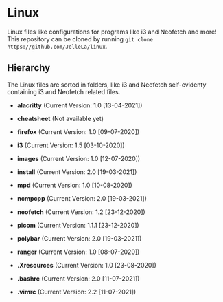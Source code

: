 # Linux
Linux files like configurations for programs like i3 and Neofetch and more! This repository can be cloned by running `git clone https://github.com/JelleLa/linux`.

## Hierarchy
The Linux files are sorted in folders, like i3 and Neofetch self-evidenty containing i3 and Neofetch related files.
* **alacritty** (Current Version: 1.0 [13-04-2021])

* **cheatsheet** (Not available yet)

* **firefox** (Current Version: 1.0 [09-07-2020])

* **i3** (Current Version: 1.5 [03-10-2020])

* **images** (Current Version: 1.0 [12-07-2020])

* **install** (Current Version: 2.0 [19-03-2021])

* **mpd** (Current Version: 1.0 [10-08-2020])

* **ncmpcpp** (Current Version: 2.0 [19-03-2021])

* **neofetch** (Current Version: 1.2 [23-12-2020])

* **picom** (Current Version: 1.1.1 [23-12-2020])

* **polybar** (Current Version: 2.0 [19-03-2021])

* **ranger** (Current Version: 1.0 [08-07-2020])

* **.Xresources** (Current Version: 1.0 [23-08-2020])

* **.bashrc** (Current Version: 2.0 [11-07-2021])

* **.vimrc** (Current Version: 2.2 [11-07-2021])


